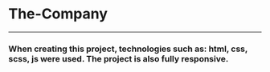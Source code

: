 # The-Company

---

### When creating this project, technologies such as: **html, css, scss, js** were used. The project is also fully responsive.
